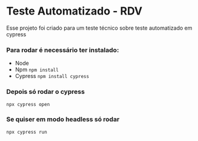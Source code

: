   # Teste Automatizado - RDV

  Esse projeto foi criado para um teste técnico sobre teste automatizado em cypress

  ### Para rodar é necessário ter instalado:
  - Node
  - Npm `npm install`
  - Cypress `npm install cypress`

  ### Depois só rodar o cypress
  `npx cypress open`

  ### Se quiser em modo headless só rodar
  `npx cypress run`

